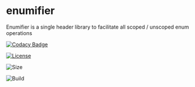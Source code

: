 # enumifier


Enumifier is a single header library to facilitate all scoped / unscoped enum operations 

[![Codacy Badge](https://api.codacy.com/project/badge/Grade/bc15b104e34440c68cc9eaca99e7dc79)](https://www.codacy.com?utm_source=github.com&amp;utm_medium=referral&amp;utm_content=pranayaggarwal/enumifier&amp;utm_campaign=Badge_Grade)

[![License](https://img.shields.io/github/license/pranayaggarwal/enumifier)](LICENSE)

![Size](https://img.shields.io/github/repo-size/pranayaggarwal/enumifier)

![Build](https://img.shields.io/appveyor/ci/pranayaggarwal/enumifier)
